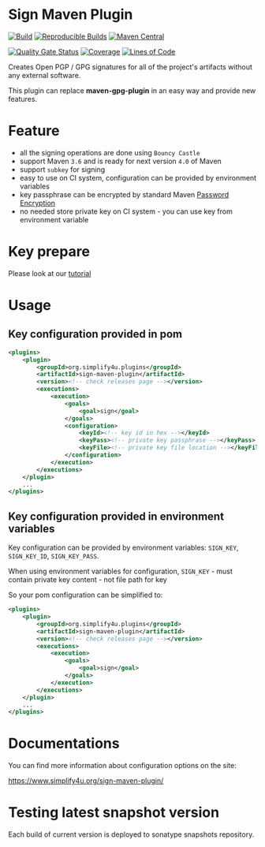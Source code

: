 # Sign Maven Plugin 
[![Build](https://github.com/s4u/sign-maven-plugin/workflows/Build/badge.svg)](https://github.com/s4u/sign-maven-plugin/actions?query=workflow%3ABuild)
[![Reproducible Builds](https://img.shields.io/badge/Reproducible_Builds-ok-success?labelColor=1e5b96)](https://github.com/jvm-repo-rebuild/reproducible-central#org.simplify4u.plugins:sign-maven-plugin)
[![Maven Central](https://maven-badges.herokuapp.com/maven-central/org.simplify4u.plugins/sign-maven-plugin/badge.svg)](https://maven-badges.herokuapp.com/maven-central/org.simplify4u.plugins/sign-maven-plugin)

[![Quality Gate Status](https://sonarcloud.io/api/project_badges/measure?project=org.simplify4u.plugins%3Asign-maven-plugin&metric=alert_status)](https://sonarcloud.io/dashboard?id=org.simplify4u.plugins%3Asign-maven-plugin)
[![Coverage](https://sonarcloud.io/api/project_badges/measure?project=org.simplify4u.plugins%3Asign-maven-plugin&metric=coverage)](https://sonarcloud.io/dashboard?id=org.simplify4u.plugins%3Asign-maven-plugin)
[![Lines of Code](https://sonarcloud.io/api/project_badges/measure?project=org.simplify4u.plugins%3Asign-maven-plugin&metric=ncloc)](https://sonarcloud.io/dashboard?id=org.simplify4u.plugins%3Asign-maven-plugin)

Creates Open PGP / GPG signatures for all of the project's artifacts
without any external software.

This plugin can replace **maven-gpg-plugin** in an easy way and provide new features.

# Feature 

 - all the signing operations are done using `Bouncy Castle`
 - support Maven `3.6` and is ready for next version `4.0` of Maven
 - support `subkey` for signing
 - easy to use on CI system, configuration can be provided by environment variables
 - key passphrase can be encrypted by standard Maven [Password Encryption](https://maven.apache.org/guides/mini/guide-encryption.html)
 - no needed store private key on CI system - you can use key from environment variable

# Key prepare
    
Please look at our [tutorial](https://www.simplify4u.org/sign-maven-plugin/key-prepare.html)

# Usage
## Key configuration provided in pom

```xml
<plugins>
    <plugin>
        <groupId>org.simplify4u.plugins</groupId>
        <artifactId>sign-maven-plugin</artifactId>
        <version><!-- check releases page --></version>
        <executions>
            <execution>
                <goals>
                    <goal>sign</goal>
                </goals>
                <configuration>
                    <keyId><!-- key id in hex --></keyId>
                    <keyPass><!-- private key passphrase --></keyPass>
                    <keyFile><!-- private key file location --></keyFile>
                </configuration>
            </execution>
        </executions>
    </plugin>
    ...
</plugins>
```

## Key configuration provided in environment variables

Key configuration can be provided by environment variables: `SIGN_KEY`, `SIGN_KEY_ID`, `SIGN_KEY_PASS`.

When using environment variables for configuration, `SIGN_KEY` - must contain private key content - not file path for key

So your pom configuration can be simplified to:

```xml
<plugins>
    <plugin>
        <groupId>org.simplify4u.plugins</groupId>
        <artifactId>sign-maven-plugin</artifactId>
        <version><!-- check releases page --></version>
        <executions>
            <execution>
                <goals>
                    <goal>sign</goal>
                </goals>
            </execution>
        </executions>
    </plugin>
    ...
</plugins>
```

# Documentations

You can find more information about configuration options on the site:

https://www.simplify4u.org/sign-maven-plugin/

# Testing latest snapshot version

Each build of current version is deployed to sonatype snapshots repository.
